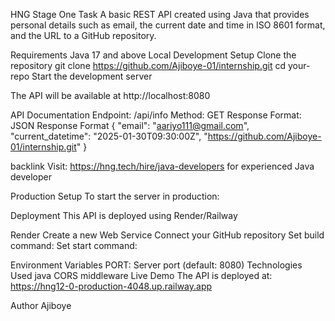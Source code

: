 HNG Stage One Task
A basic REST API created using Java that provides personal details such as email, the current date and time in ISO 8601 format, and the URL to a GitHub repository.

Requirements
Java 17 and above
Local Development Setup
Clone the repository
git clone https://github.com/Ajiboye-01/internship.git cd your-repo
Start the development server

The API will be available at http://localhost:8080

API Documentation
Endpoint: /api/info
Method: GET
Response Format: JSON
Response Format
{ "email": "aariyo111@gmail.com", "current_datetime": "2025-01-30T09:30:00Z", "https://github.com/Ajiboye-01/internship.git" }

backlink
Visit: https://hng.tech/hire/java-developers for experienced Java developer

Production Setup
To start the server in production:

Deployment
This API is deployed using Render/Railway

Render
Create a new Web Service
Connect your GitHub repository
Set build command: 
Set start command: 

Environment Variables
PORT: Server port (default: 8080)
Technologies Used
java
CORS middleware
Live Demo
The API is deployed at: https://hng12-0-production-4048.up.railway.app

Author
Ajiboye
